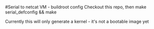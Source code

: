 #Serial to netcat VM - buildroot config
Checkout this repo, then make serial_defconfig && make

Currently this will only generate a kernel - it's not a bootable image yet

